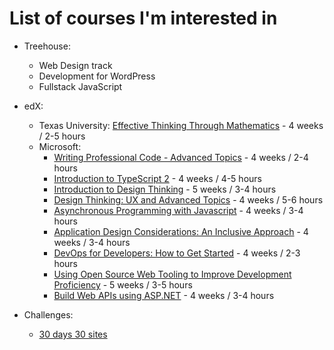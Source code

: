 # List of courses I'm interested in
 
 - Treehouse:
    - Web Design track  
    - Development for WordPress
    - Fullstack JavaScript

- edX:
    - Texas University: [Effective Thinking Through Mathematics](https://www.edx.org/course/effective-thinking-through-mathematics-utaustinx-ut-9-01x-0) - 4 weeks / 2-5 hours
    - Microsoft:
      - [Writing Professional Code - Advanced Topics](https://www.edx.org/course/writing-professional-code-advanced-topics) - 4 weeks / 2-4 hours
      - [Introduction to TypeScript 2](https://www.edx.org/course/introduction-to-typescript-2-0) - 4 weeks / 4-5 hours
      - [Introduction to Design Thinking](https://www.edx.org/course/introduction-to-design-thinking-0) - 5 weeks / 3-4 hours
      - [Design Thinking: UX and Advanced Topics](https://www.edx.org/course/design-thinking-advanced-topics) - 4 weeks / 5-6 hours
      - [Asynchronous Programming with Javascript](https://www.edx.org/course/asynchronous-programming-with-javascript-0) - 4 weeks / 3-4 hours
      - [Application Design Considerations: An Inclusive Approach](https://www.edx.org/course/web-design-best-practices-inclusive-microsoft-dev240x) - 4 weeks / 3-4 hours
      - [DevOps for Developers: How to Get Started](https://www.edx.org/course/devops-for-developers-how-to-get-started-0) - 4 weeks / 2-3 hours
      - [Using Open Source Web Tooling to Improve Development Proficiency](https://www.edx.org/course/using-open-source-web-tooling-to-improve-development-proficiency) - 5 weeks / 3-5 hours
      - [Build Web APIs using ASP.NET](https://www.edx.org/course/build-web-apis-using-aspnet-0) - 4 weeks / 3-4 hours

 - Challenges:
    - [30 days 30 sites](http://www.codelegy.com/courses/30-days-30-sites/)
